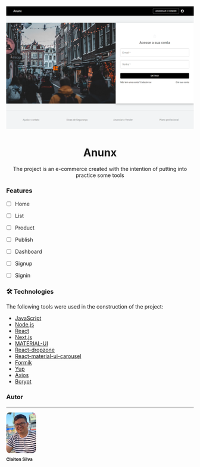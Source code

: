 <h1>
    <img src="public/anunx.png">
</h1>

<h1 align="center">Anunx</h1>

<p align="center">
The project is an e-commerce created with the intention of putting into practice some tools
</p>





### Features

- [ ] Home
- [ ] List
- [ ] Product 
- [ ] Publish
- [ ] Dashboard
- [ ] Signup
- [ ] Signin



### 🛠 Technologies

The following tools were used in the construction of the project:

- [JavaScript](https://www.javascript.com/)
- [Node.js](https://nodejs.org/en/)
- [React](https://pt-br.reactjs.org/)
- [Next.js](https://nextjs.org/)
- [MATERIAL-UI](https://v4.mui.com/)
- [React-dropzone](https://react-dropzone.js.org/)
- [React-material-ui-carousel](https://learus.github.io/react-material-ui-carousel/)
- [Formik](https://formik.org/)
- [Yup](https://github.com/jquense/yup)
- [Axios](https://axios-http.com/docs/intro)
- [Bcrypt](https://www.npmjs.com/package/bcrypt)



### Autor
---


 <img style="border-radius:10%;" src="public/self.jpg" width="80px;"  alt=""/>
 <br />
 <sub><b>Claiton Silva</b></sub></a> 


